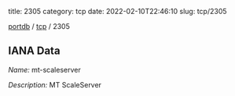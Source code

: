 title: 2305
category: tcp
date: 2022-02-10T22:46:10
slug: tcp/2305

[portdb](/) / [tcp](/category/tcp.html) / 2305


## IANA Data

_Name:_ mt-scaleserver

_Description:_ MT ScaleServer

